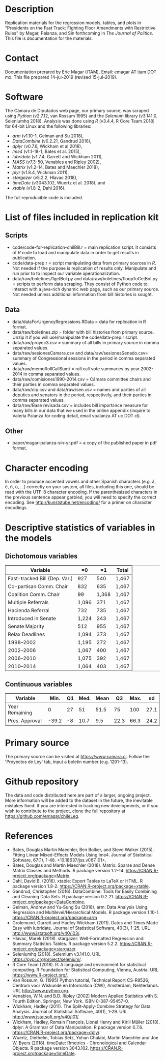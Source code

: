 

# Description

Replication materials for the regression models, tables, and plots in "Presidents on the Fast Track: Fighting Floor Amendments with Restrictive Rules" by Magar, Palanza, and Sin forthcoming in *The Journal of Politics*. This file is documentation for the materials.


# Contact

Documentation prerared by Eric Magar (ITAM). Email: emagar AT itam DOT mx. This file prepared 14-jul-2019 (revised 15-jul-2019).


# Software

The Cámara de Diputados web page, our primary source, was scraped using *Python* (v2.7.12, van Rossum 1995) and the *Selenium* library (v3.141.0, Seleniumhq 2018). Analysis was done using *R* (v3.4.4, R Core Team 2018) for 64-bit Linux and the following libraries:

-   *arm* (v1.10-1, Gelman and Su 2018),
-   *DataCombine* (v0.2.21, Gandrud 2016),
-   *dplyr* (v0.7.6, Wickham et al 2018),
-   *lme4* (v1.1-18-1, Bates et al. 2015),
-   *lubridate* (v1.7.4, Garrett and Wickham 2011),
-   *MASS* (v7.3-50, Venables and Ripley 2002),
-   *Matrix* (v1.2-14, Bates and Maechler 2018),
-   *plyr* (v1.8.4, Wickman 2011),
-   *stargazer* (v5.2.2, Hlavac 2018),
-   *timeDate* (v3043.102, Wuertz et al. 2018), and
-   *xtable* (v1.8-2, Dahl 2016).

The full reproducible code is included. 


# List of files included in replication kit


## Scripts

-   code/code-for-replication-chilBill.r = main replication script. It consists of *R* code to load and manipulate data in order to get results in publication.
-   code/data-prep.r = script manipulating data from primary sources in *R*. Not needed if the purpose is replication of results only. Manipulate and run prior to to inspect our variable operationalization.
-   data/raw/boletines/1getBol.py and data/raw/boletines/1loopToGetBol.py = scripts to perform data scraping. They consist of Python code to interact with a java-rich dynamic web page, such as our primary source. Not needed unless additional information from bill histories is sought.


## Data

-   data/dataForUrgencyRegressions.RData = data for replication in R format.
-   data/raw/boletines.zip = folder with bill histories from primary source. Unzip it if you will use/manipulate the code/data-prep.r script.
-   data/raw/proyec3.csv = summary of all bills in primary source in comma separated values.
-   data/raw/sesionesCamara.csv and data/raw/sesionesSenado.csv= summary of Congressional sessions in the period in comma separated values.
-   data/raw/memoRollCallSum/ = roll call vote summaries by year 2002-2014 in comma separated values.
-   data/raw/comisiones1990-2014.csv = Cámara committee chairs and their parties in comma separated values.
-   data/raw/dip.csv and data/raw/sen.csv = names and parties of all deputies and senators in the period, respectively, and their parties in comma separated values.
-   data/raw/Base revisada.csv = includes bill importance measure for many bills in our data that we used in the online appendix (inquire to Valeria Palanza for coding detail, email vpalanza AT uc DOT cl).


## Other

-   paper/magar-palanza-sin-yr.pdf = a copy of the published paper in pdf format.


# Character encoding

In order to produce accented vowels and other Spanish characters (e.g. á, é, ñ, ü, &#x2026;) correctly on your system, all files, including this one, should be read with the UTF-8 character encoding. If the parenthesized characters in the previous sentence appear garbled, you will need to specify the correct encoding. See <http://kunststube.net/encoding/> for a primer on character encodings. 


# Descriptive statistics of variables in the models


## Dichotomous variables

<table border="2" cellspacing="0" cellpadding="6" rules="groups" frame="hsides">


<colgroup>
<col  class="org-left" />

<col  class="org-left" />

<col  class="org-right" />

<col  class="org-left" />
</colgroup>
<thead>
<tr>
<th scope="col" class="org-left">Variable</th>
<th scope="col" class="org-left">=0</th>
<th scope="col" class="org-right">=1</th>
<th scope="col" class="org-left">Total</th>
</tr>
</thead>

<tbody>
<tr>
<td class="org-left">Fast-tracked Bill (Dep. Var.)</td>
<td class="org-left">927</td>
<td class="org-right">540</td>
<td class="org-left">1,467</td>
</tr>


<tr>
<td class="org-left">Co-partisan Comm. Chair</td>
<td class="org-left">832</td>
<td class="org-right">635</td>
<td class="org-left">1,467</td>
</tr>


<tr>
<td class="org-left">Coalition Comm. Chair</td>
<td class="org-left">99</td>
<td class="org-right">1,368</td>
<td class="org-left">1,467</td>
</tr>


<tr>
<td class="org-left">Multiple Referrals</td>
<td class="org-left">1,096</td>
<td class="org-right">371</td>
<td class="org-left">1,467</td>
</tr>


<tr>
<td class="org-left">Hacienda Referral</td>
<td class="org-left">732</td>
<td class="org-right">735</td>
<td class="org-left">1,467</td>
</tr>


<tr>
<td class="org-left">Introduced in Senate</td>
<td class="org-left">1,224</td>
<td class="org-right">243</td>
<td class="org-left">1,467</td>
</tr>


<tr>
<td class="org-left">Senate Majority</td>
<td class="org-left">512</td>
<td class="org-right">955</td>
<td class="org-left">1,467</td>
</tr>


<tr>
<td class="org-left">Relax Deadlines</td>
<td class="org-left">1,094</td>
<td class="org-right">373</td>
<td class="org-left">1,467</td>
</tr>


<tr>
<td class="org-left">1998&#x2013;2002</td>
<td class="org-left">1,195</td>
<td class="org-right">272</td>
<td class="org-left">1,467</td>
</tr>


<tr>
<td class="org-left">2002&#x2013;2006</td>
<td class="org-left">1,067</td>
<td class="org-right">400</td>
<td class="org-left">1,467</td>
</tr>


<tr>
<td class="org-left">2006&#x2013;2010</td>
<td class="org-left">1,075</td>
<td class="org-right">392</td>
<td class="org-left">1,467</td>
</tr>


<tr>
<td class="org-left">2010&#x2013;2014</td>
<td class="org-left">1,064</td>
<td class="org-right">403</td>
<td class="org-left">1,467</td>
</tr>
</tbody>
</table>


## Continuous variables

<table border="2" cellspacing="0" cellpadding="6" rules="groups" frame="hsides">


<colgroup>
<col  class="org-left" />

<col  class="org-right" />

<col  class="org-right" />

<col  class="org-right" />

<col  class="org-right" />

<col  class="org-right" />

<col  class="org-right" />

<col  class="org-right" />
</colgroup>
<thead>
<tr>
<th scope="col" class="org-left">Variable</th>
<th scope="col" class="org-right">Min.</th>
<th scope="col" class="org-right">Q1</th>
<th scope="col" class="org-right">Med.</th>
<th scope="col" class="org-right">Mean</th>
<th scope="col" class="org-right">Q3</th>
<th scope="col" class="org-right">Max.</th>
<th scope="col" class="org-right">sd</th>
</tr>
</thead>

<tbody>
<tr>
<td class="org-left">Year Remaining</td>
<td class="org-right">0</td>
<td class="org-right">27</td>
<td class="org-right">51</td>
<td class="org-right">51.5</td>
<td class="org-right">75</td>
<td class="org-right">100</td>
<td class="org-right">27.1</td>
</tr>


<tr>
<td class="org-left">Pres. Approval</td>
<td class="org-right">-39.2</td>
<td class="org-right">-8</td>
<td class="org-right">10.7</td>
<td class="org-right">9.5</td>
<td class="org-right">22.3</td>
<td class="org-right">66.3</td>
<td class="org-right">24.2</td>
</tr>
</tbody>
</table>


# Primary source

The primary source can be visited at <https://www.camara.cl>. Follow the 'Proyectos de Ley' tab, input a boletin number (e.g. 1201-13). 


# Github repository

The data and code distributed here are part of a larger, ongoing project. More information will be added to the dataset in the future, the inevitable mistakes fixed. If you are interested in tracking new developments, or if you wish to contribute to the project, clone the full repository at <https://github.com/emagar/chileLeg>. 


# References

-   Bates, Douglas  Martin Maechler, Ben Bolker, and Steve Walker (2015). Fitting Linear Mixed-Effects Models Using lme4. Journal of Statistical Software, 67(1), 1-48. <10.18637/jss.v067.i01>.
-   Bates, Douglas and Martin Maechler (2018). Matrix: Sparse and Dense Matrix Classes and Methods. R package version 1.2-14. <https://CRAN.R-project.org/package=Matrix>.
-   Dahl, David B. (2016). xtable: Export Tables to LaTeX or HTML. R package version 1.8-2. <https://CRAN.R-project.org/package=xtable>.
-   Gandrud, Christopher (2016). DataCombine: Tools for Easily Combining and Cleaning Data Sets. R package version 0.2.21. <https://CRAN.R-project.org/package=DataCombine>.
-   Gelman, Andrew and Yu-Sung Su (2018). arm: Data Analysis Using Regression and Multilevel/Hierarchical Models. R package version 1.10-1. <https://CRAN.R-project.org/package=arm>
-   Grolemund, Garrett and Hadley Wickham (2011). Dates and Times Made Easy with lubridate. Journal of Statistical Software, 40(3), 1-25. URL <http://www.jstatsoft.org/v40/i03/>.
-   Hlavac, Marek (2018). stargazer: Well-Formatted Regression and Summary Statistics Tables. R package version 5.2.2. <https://CRAN.R-project.org/package=stargazer>.
-   Seleniumhq (2018). Selemium v3.141.0. URL <https://pypi.org/project/selenium/>.
-   R Core Team (2018). R: A language and environment for statistical computing. R Foundation for Statistical Computing, Vienna, Austria. URL <https://www.R-project.org/>.
-   Van Rossum, G. (1995) Python tutorial, Technical Report CS-R9526, Centrum voor Wiskunde en Informatica (CWI), Amsterdam, Nehterlands. URL <http://www.python.org>.
-   Venables, W.N. and B.D. Ripley (2002) Modern Applied Statistics with S. Fourth Edition. Springer, New York. ISBN 0-387-95457-0.
-   Wickham, Hadley (2011). The Split-Apply-Combine Strategy for Data Analysis. Journal of Statistical Software, 40(1), 1-29. URL <http://www.jstatsoft.org/v40/i01/>.
-   Wickham, Hadley, Romain François, Lionel Henry and Kirill Müller (2018). dplyr: A Grammar of Data Manipulation. R package version 0.7.6. <https://CRAN.R-project.org/package=dplyr>.
-   Wuertz, Diethelm, Tobias Setz, Yohan Chalabi, Martin Maechler and Joe W. Byers (2018). timeDate: Rmetrics - Chronological and Calendar Objects. R package version 3043.102. <https://CRAN.R-project.org/package=timeDate>.

